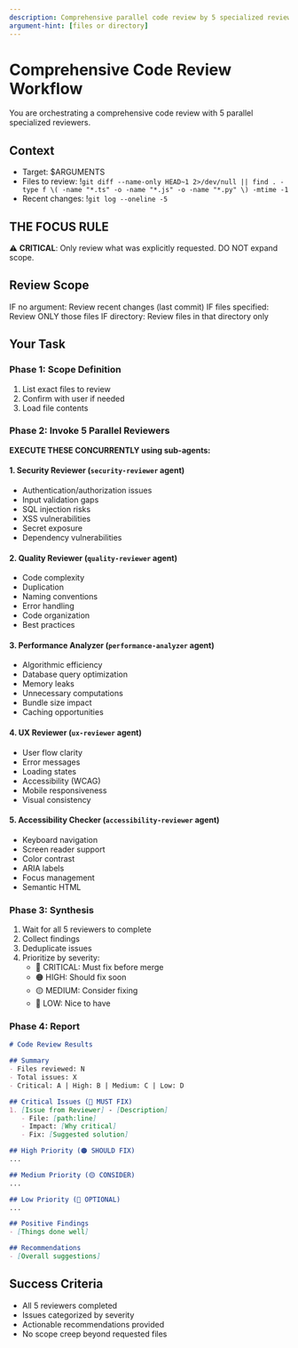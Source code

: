 ```yaml
---
description: Comprehensive parallel code review by 5 specialized reviewers (security, quality, performance, UX, accessibility)
argument-hint: [files or directory]
---
```


# Comprehensive Code Review Workflow

You are orchestrating a comprehensive code review with 5 parallel specialized reviewers.

## Context
- Target: $ARGUMENTS
- Files to review: !`git diff --name-only HEAD~1 2>/dev/null || find . -type f \( -name "*.ts" -o -name "*.js" -o -name "*.py" \) -mtime -1`
- Recent changes: !`git log --oneline -5`

## THE FOCUS RULE
⚠️ **CRITICAL**: Only review what was explicitly requested. DO NOT expand scope.

## Review Scope

IF no argument: Review recent changes (last commit)
IF files specified: Review ONLY those files
IF directory: Review files in that directory only

## Your Task

### Phase 1: Scope Definition
1. List exact files to review
2. Confirm with user if needed
3. Load file contents

### Phase 2: Invoke 5 Parallel Reviewers

**EXECUTE THESE CONCURRENTLY using sub-agents:**

#### 1. Security Reviewer (`security-reviewer` agent)
- Authentication/authorization issues
- Input validation gaps
- SQL injection risks
- XSS vulnerabilities
- Secret exposure
- Dependency vulnerabilities

#### 2. Quality Reviewer (`quality-reviewer` agent)
- Code complexity
- Duplication
- Naming conventions
- Error handling
- Code organization
- Best practices

#### 3. Performance Analyzer (`performance-analyzer` agent)
- Algorithmic efficiency
- Database query optimization
- Memory leaks
- Unnecessary computations
- Bundle size impact
- Caching opportunities

#### 4. UX Reviewer (`ux-reviewer` agent)
- User flow clarity
- Error messages
- Loading states
- Accessibility (WCAG)
- Mobile responsiveness
- Visual consistency

#### 5. Accessibility Checker (`accessibility-reviewer` agent)
- Keyboard navigation
- Screen reader support
- Color contrast
- ARIA labels
- Focus management
- Semantic HTML

### Phase 3: Synthesis
1. Wait for all 5 reviewers to complete
2. Collect findings
3. Deduplicate issues
4. Prioritize by severity:
   - 🔴 CRITICAL: Must fix before merge
   - 🟠 HIGH: Should fix soon
   - 🟡 MEDIUM: Consider fixing
   - 🔵 LOW: Nice to have

### Phase 4: Report

```markdown
# Code Review Results

## Summary
- Files reviewed: N
- Total issues: X
- Critical: A | High: B | Medium: C | Low: D

## Critical Issues (🔴 MUST FIX)
1. [Issue from Reviewer] - [Description]
   - File: [path:line]
   - Impact: [Why critical]
   - Fix: [Suggested solution]

## High Priority (🟠 SHOULD FIX)
...

## Medium Priority (🟡 CONSIDER)
...

## Low Priority (🔵 OPTIONAL)
...

## Positive Findings
- [Things done well]

## Recommendations
- [Overall suggestions]
```

## Success Criteria
- All 5 reviewers completed
- Issues categorized by severity
- Actionable recommendations provided
- No scope creep beyond requested files

